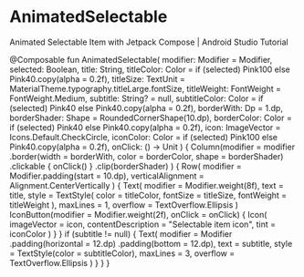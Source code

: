# AnimatedSelectable
Animated Selectable Item with Jetpack Compose | Android Studio Tutorial

@Composable
fun AnimatedSelectable(
    modifier: Modifier = Modifier,
    selected: Boolean,
    title: String,
    titleColor: Color = if (selected) Pink100 else Pink40.copy(alpha = 0.2f),
    titleSize: TextUnit = MaterialTheme.typography.titleLarge.fontSize,
    titleWeight: FontWeight = FontWeight.Medium,
    subtitle: String? = null,
    subtitleColor: Color = if (selected) Pink40 else Pink40.copy(alpha = 0.2f),
    borderWith: Dp = 1.dp,
    borderShader: Shape = RoundedCornerShape(10.dp),
    borderColor: Color = if (selected) Pink40 else Pink40.copy(alpha = 0.2f),
    icon: ImageVector = Icons.Default.CheckCircle,
    iconColor: Color = if (selected) Pink100 else Pink40.copy(alpha = 0.2f),
    onClick: () -> Unit
) {
    Column(modifier = modifier
        .border(width = borderWith, color = borderColor, shape = borderShader)
        .clickable {
            onClick()
        }
        .clip(borderShader)
    ) {
        Row(
            modifier = Modifier.padding(start = 10.dp),
            verticalAlignment = Alignment.CenterVertically
        ) {
            Text(
                modifier = Modifier.weight(8f), text = title, style = TextStyle(
                    color = titleColor, fontSize = titleSize, fontWeight = titleWeight
                ), maxLines = 1, overflow = TextOverflow.Ellipsis
            )
            IconButton(modifier = Modifier.weight(2f), onClick = onClick) {
                Icon(
                    imageVector = icon,
                    contentDescription = "Selectable item icon",
                    tint = iconColor
                )
            }
        }
        if (subtitle != null) {
            Text(
                modifier = Modifier
                    .padding(horizontal = 12.dp)
                    .padding(bottom = 12.dp),
                text = subtitle,
                style = TextStyle(color = subtitleColor),
                maxLines = 3,
                overflow = TextOverflow.Ellipsis
            )
        }
    }
}
